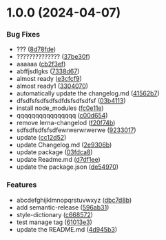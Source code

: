 # 1.0.0 (2024-04-07)


### Bug Fixes

* ??? ([8d78fde](https://github.com/thornbug90/test-release/commit/8d78fdee64b2862a8dff4e640643939bde874a63))
* ?????????????? ([37be30f](https://github.com/thornbug90/test-release/commit/37be30f7cfe60c5d78f10d0ca7cd8636e6780a10))
* aaaaaa ([cb2f3ef](https://github.com/thornbug90/test-release/commit/cb2f3ef30a08eb680aaeb371787f3e5206d65086))
* abffjsdlgks ([7338d67](https://github.com/thornbug90/test-release/commit/7338d67d54dad0b6339cf8769dcd915efc5006b7))
* almost ready ([e3cfcf9](https://github.com/thornbug90/test-release/commit/e3cfcf9facf0f18ad6dcb612f0357e0e2bfd8d6b))
* almost ready1 ([3304070](https://github.com/thornbug90/test-release/commit/33040700d8ed1a888f544eb36287ccc2594047f4))
* automatically update the changelog.md ([41562b7](https://github.com/thornbug90/test-release/commit/41562b798a2f132c22d3a580f4100f50237946c5))
* dfsdfsfsdfsdfsdfdsfsdfsdfsf ([03b4113](https://github.com/thornbug90/test-release/commit/03b4113311ffad736e75c7531056a241bb827f7c))
* install node_modules ([fc0e11e](https://github.com/thornbug90/test-release/commit/fc0e11ed006903793197f1aa7ef5ec483c84a681))
* qqqqqqqqqqqqqqqq ([c00d654](https://github.com/thornbug90/test-release/commit/c00d654fd767d9c0b3a933b95f61c98abe97d9d0))
* remove lerna-changelod ([f20f74b](https://github.com/thornbug90/test-release/commit/f20f74ba113ed564b47ede38847a20ae5b6939b6))
* sdfsdfsdfsfsdfewrwerwrwerwe ([9233017](https://github.com/thornbug90/test-release/commit/9233017f3a1ed2d84564a5beb917453c9d5e8e70))
* update ([cc12d52](https://github.com/thornbug90/test-release/commit/cc12d52c708ee0177cf5222d7f74625ad28de1fd))
* update Changelog.md ([2e9306b](https://github.com/thornbug90/test-release/commit/2e9306bded050347ef9f390666ffa8cb33f714fb))
* update package ([03fdca8](https://github.com/thornbug90/test-release/commit/03fdca860b36c34c2533591368a73d7226562e9d))
* update Readme.md ([d7df1ee](https://github.com/thornbug90/test-release/commit/d7df1ee806501ab26e43514afb9651d3be842d37))
* update the package.json ([de54970](https://github.com/thornbug90/test-release/commit/de54970f0fadb0e96e748ba4b2cb9d26f0a088d7))


### Features

* abcdefghijklmnopqrstuvwxyz ([dbc7d8b](https://github.com/thornbug90/test-release/commit/dbc7d8ba26ffe2085cfc8563bf7374a2866937d5))
* add semantic-release ([596ab31](https://github.com/thornbug90/test-release/commit/596ab31c7c83a64b51238a9dda16b6a76b0687cf))
* style-dictionary ([c668572](https://github.com/thornbug90/test-release/commit/c66857264d191814f087626e1aa37127b479d1af))
* test manage tag ([61013e3](https://github.com/thornbug90/test-release/commit/61013e3a40473b83b3886fb9d63baaf38b704812))
* update the README.md ([4d945b3](https://github.com/thornbug90/test-release/commit/4d945b301755edfde5776c588ada9dd6d1bf9d5a))



